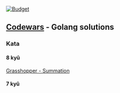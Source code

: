 [![Budget](https://www.codewars.com/users/d0p4m1n3/badges/large)](https://www.codewars.com/users/d0p4m1n3/badges/large)

## [Codewars](https://www.codewars.com) - Golang solutions

### Kata

#### 8 kyû
[Grasshopper - Summation](https://github.com/d0p4m1n3/codewarsGo/tree/master/grasshopper_summation)


#### 7 kyû
